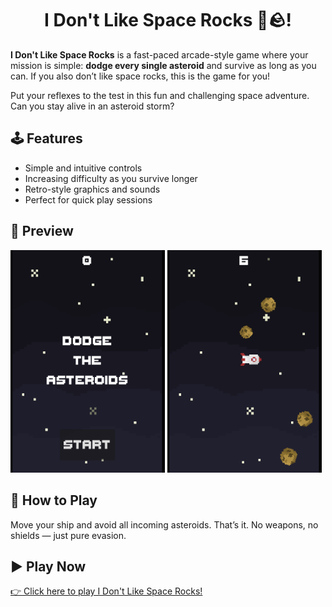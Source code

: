 <h1 align="center"> I Don't Like Space Rocks 🚀🪨! </h1>

<b>I Don't Like Space Rocks</b> is a fast-paced arcade-style game where your mission is simple: <b>dodge every single asteroid</b> and survive as long as you can. If you also don’t like space rocks, this is the game for you!

Put your reflexes to the test in this fun and challenging space adventure. Can you stay alive in an asteroid storm?

<h2> 🕹️ Features </h2>

- Simple and intuitive controls
- Increasing difficulty as you survive longer
- Retro-style graphics and sounds
- Perfect for quick play sessions

<h2>📸 Preview </h2>
<p>
  <img  width="49%" src="https://github.com/BrauUu/i_don-t_like_space_rocks/blob/main/preview/image2.png" alt="game menu"/>
  <img  width="49%" src="https://github.com/BrauUu/i_don-t_like_space_rocks/blob/main/preview/image1.png" alt="gameplay"/>
</p>
<h2> 🚧 How to Play </h2>
Move your ship and avoid all incoming asteroids. That’s it. No weapons, no shields — just pure evasion.
<h2>▶️ Play Now</h2>

<a href="https://brauuu.github.io/i_don-t_like_space_rocks/">👉 Click here to play I Don't Like Space Rocks!</a>
